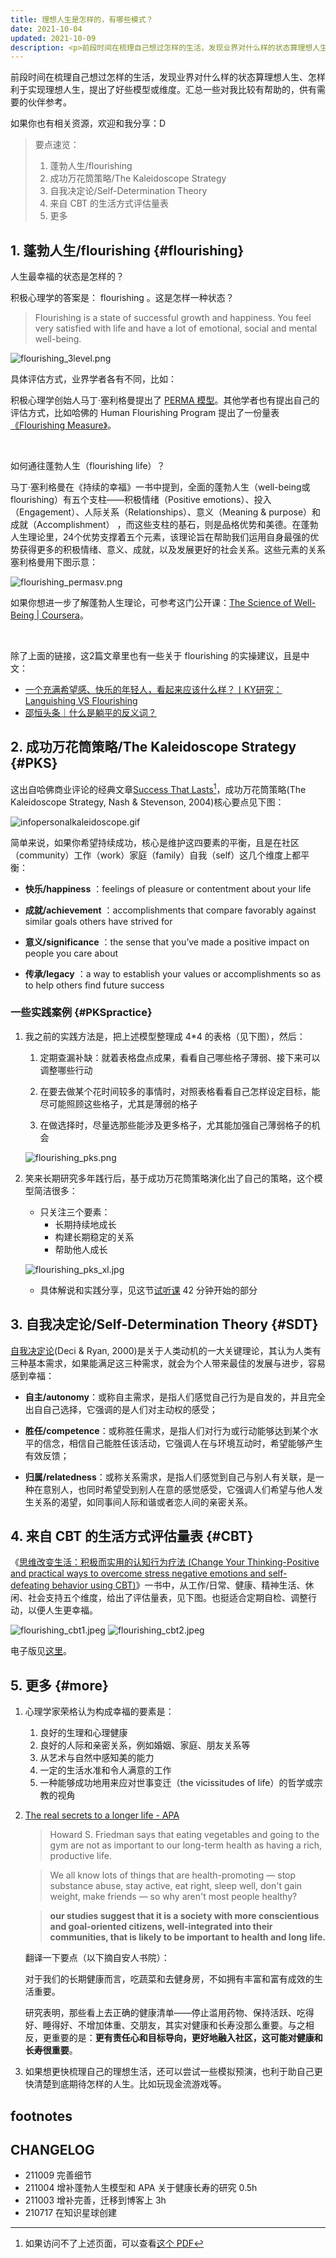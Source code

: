 ```yaml
---
title: 理想人生是怎样的，有哪些模式？
date: 2021-10-04
updated: 2021-10-09
description: <p>前段时间在梳理自己想过怎样的生活，发现业界对什么样的状态算理想人生、怎样利于实现理想人生，提出了好些模型或维度。汇总一些对我比较有帮助的，供有需要的伙伴参考。</p><p>如果你也有相关资源，欢迎和我分享：D</p>
---
```


前段时间在梳理自己想过怎样的生活，发现业界对什么样的状态算理想人生、怎样利于实现理想人生，提出了好些模型或维度。汇总一些对我比较有帮助的，供有需要的伙伴参考。

如果你也有相关资源，欢迎和我分享：D

> 要点速览：
> 1. 蓬勃人生/flourishing
> 2. 成功万花筒策略/The Kaleidoscope Strategy
> 3. 自我决定论/Self-Determination Theory
> 4. 来自 CBT 的生活方式评估量表
> 5. 更多

## 1. 蓬勃人生/flourishing  {#flourishing}

人生最幸福的状态是怎样的？

积极心理学的答案是： flourishing 。这是怎样一种状态？

> Flourishing is a state of successful growth and happiness. You feel very satisfied with life and have a lot of emotional, social and mental well-being.

![flourishing_3level.png](http://ishanshan.zoomquiet.top/clipping/flourishing_3level.png?imageslim)

具体评估方式，业界学者各有不同，比如：

积极心理学创始人马丁·塞利格曼提出了 [PERMA 模型](https://www.viacharacter.org/pdf/Flourishing.pdf)。其他学者也有提出自己的评估方式，比如哈佛的 Human Flourishing Program 提出了一份量表[《Flourishing Measure》](https://hfh.fas.harvard.edu/files/pik/files/flourishing_measure_pdf.pdf)。

<br> 

如何通往蓬勃人生（flourishing life）？

马丁·塞利格曼在《持续的幸福》一书中提到，全面的蓬勃人生（well-being或flourishing）有五个支柱——积极情绪（Positive emotions）、投入（Engagement）、人际关系（Relationships）、意义（Meaning & purpose）和成就（Accomplishment） ，而这些支柱的基石，则是品格优势和美德。在蓬勃人生理论里，24个优势支撑着五个元素，该理论旨在帮助我们运用自身最强的优势获得更多的积极情绪、意义、成就，以及发展更好的社会关系。这些元素的关系塞利格曼用下图示意：

![flourishing_permasv.png](http://ishanshan.zoomquiet.top/clipping/flourishing_permasv.png  ':size=350')

如果你想进一步了解蓬勃人生理论，可参考这门公开课：[The Science of Well-Being | Coursera](https://www.coursera.org/learn/the-science-of-well-being)。

<br> 

除了上面的链接，这2篇文章里也有一些关于 flourishing 的实操建议，且是中文：

* [一个充满希望感、快乐的年轻人，看起来应该什么样？丨KY研究：Languishing VS Flourishing](https://mp.weixin.qq.com/s/27y7b37njjQ5rYiWR83xnw)
* [邵恒头条｜什么是躺平的反义词？](https://m.igetget.com/share/course/article?id=RQLYWyjMZoa0J1vlglXp4wvzDbO26B)

## 2. 成功万花筒策略/The Kaleidoscope Strategy {#PKS}


这出自哈佛商业评论的经典文章[Success That Lasts](https://hbr.org/2004/02/success-that-lasts)[^1]，成功万花筒策略(The Kaleidoscope Strategy, Nash & Stevenson, 2004)核心要点见下图：

![infopersonalkaleidoscope.gif](http://ishanshan.zoomquiet.top/share/infopersonalkaleidoscope.gif)

简单来说，如果你希望持续成功，核心是维护这四要素的平衡，且是在社区（community）工作（work）家庭（family）自我（self）这几个维度上都平衡：


* **快乐/happiness** ：feelings of pleasure or contentment about your life 

* **成就/achievement** ：accomplishments that compare favorably against similar goals others have strived for

* **意义/significance** ：the sense that you’ve made a positive impact on people you care about 

* **传承/legacy** ：a way to establish your values or accomplishments so as to help others find future success


### 一些实践案例 {#PKSpractice}

1. 我之前的实践方法是，把上述模型整理成 4*4 的表格（见下图），然后：
    1. 定期查漏补缺：就着表格盘点成果，看看自己哪些格子薄弱、接下来可以调整哪些行动
    2. 在要去做某个花时间较多的事情时，对照表格看看自己怎样设定目标，能尽可能照顾这些格子，尤其是薄弱的格子
    
    3. 在做选择时，尽量选那些能涉及更多格子，尤其能加强自己薄弱格子的机会
    
    ![flourishing_pks.png](http://ishanshan.zoomquiet.top/share/flourishing_pks.png)

2. 笑来长期研究多年践行后，基于成功万花筒策略演化出了自己的策略，这个模型简洁很多：
    - 只关注三个要素：
        - 长期持续地成长
        - 构建长期稳定的关系
        - 帮助他人成长

     ![flourishing_pks_xl.jpg](http://ishanshan.zoomquiet.top/clipping/flourishing_pks_xl.jpg  ':size=400')

    - 具体解说和实践分享，见这节[试听课](https://xuexi-courses.firesbox.com/?utm_source=share#/7000103731/courses/3104) 42 分钟开始的部分
    
   


## 3. 自我决定论/Self-Determination Theory {#SDT}

[自我决定论](https://selfdeterminationtheory.org/the-theory/)(Deci & Ryan, 2000)是关于人类动机的一大关键理论，其认为人类有三种基本需求，如果能满足这三种需求，就会为个人带来最佳的发展与进步，容易感到幸福：

- **自主/autonomy**：或称自主需求，是指人们感觉自己行为是自发的，并且完全出自自己选择，它强调的是人们对主动权的感受；

- **胜任/competence**：或称胜任需求，是指人们对行为或行动能够达到某个水平的信念，相信自己能胜任该活动，它强调人在与环境互动时，希望能够产生有效反馈；

- **归属/relatedness**：或称关系需求，是指人们感觉到自己与别人有关联，是一种在意别人，也同时希望受到别人在意的感觉感受，它强调人们希望与他人发生关系的渴望，如同事间人际和谐或者恋人间的亲密关系。


## 4. 来自 CBT 的生活方式评估量表 {#CBT}

《[思维改变生活：积极而实用的认知行为疗法 (Change Your Thinking-Positive and practical ways to overcome stress negative emotions and self-defeating behavior using CBT)](https://book.douban.com/subject/2984241/)》一书中，从工作/日常、健康、精神生活、休闲、社会支持五个维度，给出了评估量表，见下图。也挺适合定期自检、调整行动，以便人生更幸福。

![flourishing_cbt1.jpeg](http://ishanshan.zoomquiet.top/share/flourishing_cbt1.jpeg?imageslim  ':size=200')
![flourishing_cbt2.jpeg](http://ishanshan.zoomquiet.top/share/flourishing_cbt2.jpeg?imageslim  ':size=200')

电子版见[这里](https://mzm628l8fj.feishu.cn/sheets/shtcnieI1Xpmtd1ld8grScWAjyU)。


## 5. 更多 {#more}

1. 心理学家荣格认为构成幸福的要素是：
    1. 良好的生理和心理健康
    2. 良好的人际和亲密关系，例如婚姻、家庭、朋友关系等
    3. 从艺术与自然中感知美的能力
    4. 一定的生活水准和令人满意的工作
    5. 一种能够成功地用来应对世事变迁（the vicissitudes of life）的哲学或宗教的视角

2. [The real secrets to a longer life - APA](https://www.apa.org/monitor/2011/12/longer-life)

    > Howard S. Friedman says that eating vegetables and going to the gym are not as important to our long-term health as having a rich, productive life.
    
    > We all know lots of things that are health-promoting — stop substance abuse, stay active, eat right, sleep well, don't gain weight, make friends — so why aren't most people healthy?
    
    > **our studies suggest that it is a society with more conscientious and goal-oriented citizens, well-integrated into their communities, that is likely to be important to health and long life.** 

    翻译一下要点（以下摘自安人书院）：
    
    对于我们的长期健康而言，吃蔬菜和去健身房，不如拥有丰富和富有成效的生活重要。
    
    研究表明，那些看上去正确的健康清单——停止滥用药物、保持活跃、吃得好、睡得好、不增加体重、交朋友，其实对健康和长寿没那么重要。与之相反，更重要的是：**更有责任心和目标导向，更好地融入社区，这可能对健康和长寿很重要**。



3. 如果想更快梳理自己的理想生活，还可以尝试一些模拟预演，也利于助自己更快清楚到底期待怎样的人生。比如玩现金流游戏等。


## footnotes

[^1]:如果访问不了上述页面，可以查看[这个 PDF](http://ishanshan.zoomquiet.top/clipping/nash_stevenson_2004_success%20that%20lasts%2C%20the%20kaleidoscope%20strategy.pdf) 


## CHANGELOG 

- 211009 完善细节
- 211004 增补蓬勃人生模型和 APA 关于健康长寿的研究 0.5h
- 211003 增补完善，迁移到博客上 3h
- 210717 在知识星球创建
